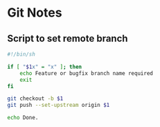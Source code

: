 # Git Notes

## Script to set remote branch

```sh
#!/bin/sh

if [ "$1x" = "x" ]; then
	echo Feature or bugfix branch name required
	exit
fi

git checkout -b $1
git push --set-upstream origin $1

echo Done.
```
